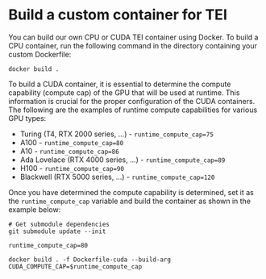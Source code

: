 <!--Copyright 2023 The HuggingFace Team. All rights reserved.

Licensed under the Apache License, Version 2.0 (the "License"); you may not use this file except in compliance with
the License. You may obtain a copy of the License at

http://www.apache.org/licenses/LICENSE-2.0

Unless required by applicable law or agreed to in writing, software distributed under the License is distributed on
an "AS IS" BASIS, WITHOUT WARRANTIES OR CONDITIONS OF ANY KIND, either express or implied. See the License for the
specific language governing permissions and limitations under the License.

⚠️ Note that this file is in Markdown but contain specific syntax for our doc-builder (similar to MDX) that may not be
rendered properly in your Markdown viewer.

-->

# Build a custom container for TEI

You can build our own CPU or CUDA TEI container using Docker.  To build a CPU container, run the following command in the
directory containing your custom Dockerfile:

```shell
docker build .
```

To build a CUDA container, it is essential to determine the compute capability (compute cap) of the GPU that will be
used at runtime. This information is crucial for the proper configuration of the CUDA containers. The following are
the examples of runtime compute capabilities for various GPU types:

- Turing (T4, RTX 2000 series, ...) - `runtime_compute_cap=75`
- A100 - `runtime_compute_cap=80`
- A10 - `runtime_compute_cap=86`
- Ada Lovelace (RTX 4000 series, ...) - `runtime_compute_cap=89`
- H100 - `runtime_compute_cap=90`
- Blackwell (RTX 5000 series, ...) - `runtime_compute_cap=120`

Once you have determined the compute capability is determined, set it as the `runtime_compute_cap` variable and build
the container as shown in the example below:

```shell
# Get submodule dependencies
git submodule update --init

runtime_compute_cap=80

docker build . -f Dockerfile-cuda --build-arg CUDA_COMPUTE_CAP=$runtime_compute_cap
```
